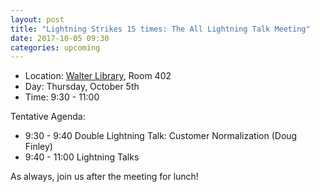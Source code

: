 ```yaml
---
layout: post
title: "Lightning Strikes 15 times: The All Lightning Talk Meeting"
date: 2017-10-05 09:30
categories: upcoming
---
```


- Location: [Walter Library](http://campusmaps.umn.edu/tc/map.php?building=042), Room 402
- Day: Thursday, October 5th
- Time: 9:30 - 11:00

Tentative Agenda:

- 9:30 - 9:40 Double Lightning Talk: Customer Normalization (Doug Finley)
- 9:40 - 11:00 Lightning Talks

As always, join us after the meeting for lunch!
